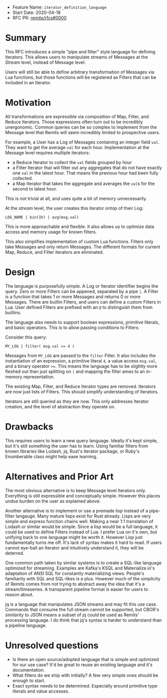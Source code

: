 - Feature Name: `iterator_definition_language`
- Start Date: 2020-04-18
- RFC PR: [remits/rfcs#0000](https://github.com/badtuple/remits/pull/0000)

# Summary
[summary]: #summary

This RFC introduces a simple "pipe and filter" style language for defining
Iterators. This allows users to manipulate streams of Messages at the _Stream_
level, instead of Message level.

Users will still be able to define arbitrary transformation of Messages via Lua
functions, but those functions will be registered as Filters that can be included
in an Iterator.

# Motivation
[motivation]: #motivation

All transformations are expressible via composition of Map, Filter, and Reduce
Iterators. Those expressions often turn out to be incredibly unergonomic.
Common queries can be so complex to implement from the Message level that Remits
will seem incredibly limited to prospective users.

For example, a User has a Log of Messages containing an integer field `val`.
They want to get the average `val` for each hour.
Implementation at the Message level requires multiple iterators:

* a Reduce Iterator to collect the `val` fields grouped by hour
* a Filter Iterator that will filter out any aggregates that do not have exactly one `val` in the latest hour. That means the previous hour had been fully collected.
* a Map Iterator that takes the aggregate and averages the `val`s for the second to latest hour.

This is not trivial at all, and uses quite a bit of memory unnecessarily.

At the _stream_ level, the user creates this iterator ontop of their Log:

```
LOG_NAME | bin(1h) | avg(msg.val)
```

This is more approachable and flexible. It also allows us to optimize data
access and memory usage for known filters.

This also simplifies implementation of custom Lua functions. Filters only take
Messages and only return Messages. The different formats for current Map,
Reduce, and Filter iterators are eliminated.

# Design
[explanation]: #explanation

The language is purposefully simple. A Log or Iterator identifier begins the query.
Zero or more Filters can be appened, separated by a pipe `|`. A Filter is a
function that takes 1 or more Messages and returns 0 or more Messages. There are
builtin Filters, and users can define a custom Filters in Lua. User defined
Filters are prefixed with an `@` to distinguish them from builtins.

The language also needs to support boolean expressions, primitive literals, and
basic operators. This is to allow passing conditions to Filters.

Consider this query:

```
MY_LOG | filter( msg.val >= 4 )
```

Messages from `MY_LOG` are passed to the `filter` Filter. It also includes the
instantiation of an expression, a primitive literal `4`, a value access
`msg.val`, and a binary operator `>=`. This means the language has to be
slightly more fleshed out than just splitting on `|` and mapping the filter 
ames to an in-memory representation.

The existing Map, Filter, and Reduce Iterator types are removed. Iterators are
now just lists of Filters. This should simplify understanding of Iterators.

Iterators are still queried as they are now. This only addresses Iterator
creation, and the level of abstraction they operate on.

# Drawbacks
[drawbacks]: #drawbacks

This requires users to learn a new query language. Ideally it's kept simple, but
it's still something the user has to learn. Using familiar filters from known
libraries like Lodash, jq, Rust's iterator package, or Ruby's Enumberable class
might help ease learning.

# Alternatives and Prior Art
[rationale-and-alternatives]: #rationale-and-alternatives

The most obvious alternative is to keep Message level Iterators only. Everything
is still expressible and conceptually simple. However this places undue burden
on the user as explained above.

Another alternative is to implement or use a premade lisp instead of a
pipe-filter langauge. Many mature lisps exist for Rust already. Lisps are very
simple and express function chains well. Making a near 1:1 translation of Lodash
or similar would be simple. Since a lisp would be a full language, it could be
used to define Filters instead of Lua. I prefer Lua on it's own, but unifying
back to one language might be worth it. However Lisp just fundamentally turns me
off. It's lack of syntax makes it hard to read. If users cannot eye-ball an
Iterator and intuitively understand it, they will be deterred.

One common path taken by similar systems is to create a SQL-like language
optimized for streaming. Examples are Kafka's KSQL and Materialize.io's
adaptation of ANSI SQL for constantly materializing views. People's familiarity
with SQL and SQL-likes is a plus. However much of the simplicity of Remits comes
from not trying to abstract away the idea that it's a stream/timeseries. A
transparent pipeline format is easier for users to reason about.

jq is a language that manipulates JSON streams and may fit this use case.
Commands that consume the full stream cannot be supported, but CBOR's similarity
to JSON means a subset of jq could be used as Remits' processing language.
I do think that jq's syntax is harder to understand than a pipeline language.

# Unresolved questions
[unresolved-questions]: #unresolved-questions

* Is there an open source/adopted language that is simple and optimized for our use case? It'd be great to reuse an existing language and it's documentation.
* What filters do we ship with initially? A few very simple ones should be enough to start.
* Exact syntax needs to be determined. Especially around primitive type literals and value accesses.

